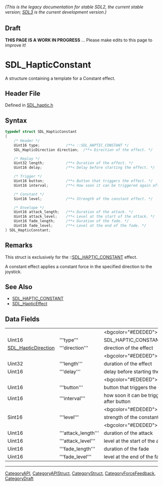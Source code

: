 ###### (This is the legacy documentation for stable SDL2, the current stable version; [SDL3](https://wiki.libsdl.org/SDL3/) is the current development version.)

## Draft

**THIS PAGE IS A WORK IN PROGRESS** ... Please make edits to this page to improve it!
# SDL_HapticConstant

A structure containing a template for a Constant effect.

## Header File

Defined in [SDL_haptic.h](https://github.com/libsdl-org/SDL/blob/SDL2/include/SDL_haptic.h)

## Syntax

```c
typedef struct SDL_HapticConstant
{
    /* Header */
    Uint16 type;            /**< ::SDL_HAPTIC_CONSTANT */
    SDL_HapticDirection direction;  /**< Direction of the effect. */

    /* Replay */
    Uint32 length;          /**< Duration of the effect. */
    Uint16 delay;           /**< Delay before starting the effect. */

    /* Trigger */
    Uint16 button;          /**< Button that triggers the effect. */
    Uint16 interval;        /**< How soon it can be triggered again after button. */

    /* Constant */
    Sint16 level;           /**< Strength of the constant effect. */

    /* Envelope */
    Uint16 attack_length;   /**< Duration of the attack. */
    Uint16 attack_level;    /**< Level at the start of the attack. */
    Uint16 fade_length;     /**< Duration of the fade. */
    Uint16 fade_level;      /**< Level at the end of the fade. */
} SDL_HapticConstant;
```

## Remarks

This struct is exclusively for the
::[SDL_HAPTIC_CONSTANT](SDL_HAPTIC_CONSTANT) effect.

A constant effect applies a constant force in the specified direction to
the joystick.

## See Also

* [SDL_HAPTIC_CONSTANT](SDL_HAPTIC_CONSTANT)
* [SDL_HapticEffect](SDL_HapticEffect)


## Data Fields

|                                            |                     |                                                 |
| ------------------------------------------ | ------------------- | ----------------------------------------------- |
|                                            |                     | <bgcolor="#EDEDED">''Header''                   |
| Uint16                                     | '''type'''          | SDL_HAPTIC_CONSTANT                             |
| [SDL_HapticDirection](SDL_HapticDirection) | '''direction'''     | direction of the effect                         |
|                                            |                     | <bgcolor="#EDEDED">''Replay''                   |
| Uint32                                     | '''length'''        | duration of the effect                          |
| Uint16                                     | '''delay'''         | delay before starting the effect                |
|                                            |                     | <bgcolor="#EDEDED">''Trigger''                  |
| Uint16                                     | '''button'''        | button that triggers the effect                 |
| Uint16                                     | '''interval'''      | how soon it can be triggered again after button |
|                                            |                     | <bgcolor="#EDEDED">''Constant''                 |
| Sint16                                     | '''level'''         | strength of the constant effect                 |
|                                            |                     | <bgcolor="#EDEDED">''Envelope''                 |
| Uint16                                     | '''attack_length''' | duration of the attack                          |
| Uint16                                     | '''attack_level'''  | level at the start of the attack                |
| Uint16                                     | '''fade_length'''   | duration of the fade                            |
| Uint16                                     | '''fade_level'''    | level at the end of the fade                    |

----
[CategoryAPI](CategoryAPI), [CategoryAPIStruct](CategoryAPIStruct), [CategoryStruct](CategoryStruct), [CategoryForceFeedback](CategoryForceFeedback), [CategoryDraft](CategoryDraft)


